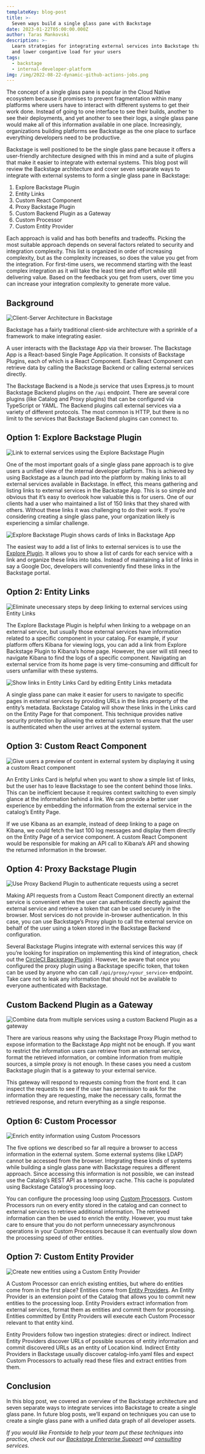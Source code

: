 ```yaml
---
templateKey: blog-post
title: >-
  Seven ways build a single glass pane with Backstage
date: 2023-01-22T05:00:00.000Z
author: Taras Mankovski
description: >-
  Learn strategies for integrating external services into Backstage that improve discoverability
  and lower congantive load for your users
tags:
  - backstage
  - internal-developer-platform
img: /img/2022-08-22-dynamic-github-actions-jobs.png
---
```


The concept of a single glass pane is popular in the Cloud Native ecosystem because it promises to prevent fragmentation within many platforms where users have to interact with different systems to get their work done. Instead of going to one interface to see their builds, another to see their deployments, and yet another to see their logs, a single glass pane would make all of this information available in one place. Increasingly, organizations building platforms see Backstage as the one place to surface everything developers need to be productive.

Backstage is well positioned to be the single glass pane because it offers a user-friendly architecture designed with this in mind and a suite of plugins that make it easier to integrate with external systems. This blog post will review the Backstage architecture and cover seven separate ways to integrate with external systems to form a single glass pane in Backstage:

1. Explore Backstage Plugin
2. Entity Links
3. Custom React Component
4. Proxy Backstage Plugin
5. Custom Backend Plugin as a Gateway
6. Custom Processor
7. Custom Entity Provider

Each approach is valid and has both benefits and tradeoffs. Picking the most suitable approach depends on several factors related to security and integration complexity. This list is organized in order of increasing complexity, but as the complexity increases, so does the value you get from the integration. For first-time users, we recommend starting with the least complex integration as it will take the least time and effort while still delivering value. Based on the feedback you get from users, over time you can increase your integration complexity to generate more value.

## Background

![Client-Server Architecture in Backstage](../img/seven-ways-to-single-glass-pane/background-architecture.svg)

Backstage has a fairly traditional client-side architecture with a sprinkle of a framework to make integrating easier.

A user interacts with the Backstage App via their browser. The Backstage App is a React-based Single Page Application. It consists of Backstage Plugins, each of which is a React Component. Each React Component can retrieve data by calling the Backstage Backend or calling external services directly.

The Backstage Backend is a Node.js service that uses Express.js to mount Backstage Backend plugins on the `/api` endpoint. There are several core plugins (like Catalog and Proxy plugins) that can be configured via TypeScript or YAML. The Backend plugins call external services via a variety of different protocols. The most common is HTTP, but there is no limit to the services that Backstage Backend plugins can connect to.

## Option 1: Explore Backstage Plugin

![Link to external services using the Explore Backstage Plugin](../img/seven-ways-to-single-glass-pane/option-1.svg)

One of the most important goals of a single glass pane approach is to give users a unified view of the internal developer platform. This is achieved by using Backstage as a launch pad into the platform by making links to all external services available in Backstage. In effect, this means gathering and listing links to external services in the Backstage App. This is so simple and obvious that it’s easy to overlook how valuable this is for users. One of our clients had a user who maintained a list of 150 links that they shared with others. Without these links it was challenging to do their work. If you’re considering creating a single glass pane, your organization likely is experiencing a similar challenge.

![Explore Backstage Plugin shows cards of links in Backstage App](../img/seven-ways-to-single-glass-pane/options-1-backstage-explore-plugin.png)

The easiest way to add a list of links to external services is to use the [Explore Plugin](https://github.com/backstage/backstage/tree/master/plugins/explore). It allows you to show a list of cards for each service with a link and organize these links into tabs. Instead of maintaining a list of links in say a Google Doc, developers will conveniently find these links in the Backstage portal.

## Option 2: Entity Links

![Eliminate unecessary steps by deep linking to external services using Entity Links](../img/seven-ways-to-single-glass-pane/option-2.svg)

The Explore Backstage Plugin is helpful when linking to a webpage on an external service, but usually those external services have information related to a specific component in your catalog. For example, if your platform offers Kibana for viewing logs, you can add a link from Explore Backstage Plugin to Kibana’s home page. However, the user will still need to navigate Kibana to find the logs of a specific component. Navigating an external service from its home page is very time-consuming and difficult for users unfamiliar with these systems.

![Show links in Entity Links Card by editing Entity Links metadata](../img/seven-ways-to-single-glass-pane/option-2-entity-links-card.svg)

A single glass pane can make it easier for users to navigate to specific pages in external services by providing URLs in the links property of the entity’s metadata. Backstage Catalog will show these links in the Links card on the Entity Page for that component. This technique provides native security protection by allowing the external system to ensure that the user is authenticated when the user arrives at the external system.

## Option 3: Custom React Component

![Give users a preview of content in external system by displaying it using a custom React component](../img/seven-ways-to-single-glass-pane/option-3.svg)

An Entity Links Card is helpful when you want to show a simple list of links, but the user has to leave Backstage to see the content behind those links. This can be inefficient because it requires context switching to even simply glance at the information behind a link. We can provide a better user experience by embedding the information from the external service in the catalog’s Entity Page.

If we use Kibana as an example, instead of deep linking to a page on Kibana, we could fetch the last 100 log messages and display them directly on the Entity Page of a service component. A custom React Component would be responsible for making an API call to Kibana’s API and showing the returned information in the browser.

## Option 4: Proxy Backstage Plugin

![Use Proxy Backend Plugin to authenticate requests using a secret](../img/seven-ways-to-single-glass-pane/option-4.svg)

Making API requests from a Custom React Component directly an external service is convenient when the user can authenticate directly against the external service and retrieve a token that can be used securely in the browser. Most services do not provide in-browser authentication. In this case, you can use Backstage’s Proxy plugin to call the external service on behalf of the user using a token stored in the Backstage Backend configuration.

Several Backstage Plugins integrate with external services this way (if you’re looking for inspiration on implementing this kind of integration, check out the [CircleCI Backstage Plugin](https://github.com/backstage/backstage/tree/master/plugins/circleci)). However, be aware that once you configured the proxy plugin using a Backstage specific token, that token can be used by anyone who can call `/api/proxy/<your_service>` endpoint. Take care not to leak any information that should not be available to everyone authenticated with Backstage.

## Custom Backend Plugin as a Gateway

![Combine data from multiple services using a custom Backend Plugin as a gateway](../img/seven-ways-to-single-glass-pane/option-5.svg)

There are various reasons why using the Backstage Proxy Plugin method to expose information to the Backstage App might not be enough. If you want to restrict the information users can retrieve from an external service, format the retrieved information, or combine information from multiple sources, a simple proxy is not enough. In these cases you need a custom Backstage plugin that is a gateway to your external service.

This gateway will respond to requests coming from the front end. It can inspect the requests to see if the user has permission to ask for the information they are requesting, make the necessary calls, format the retrieved response, and return everything as a single response.

## Option 6: Custom Processor

![Enrich entity information using Custom Processors](../img/seven-ways-to-single-glass-pane/option-6.svg)

The five options we described so far all require a browser to access information in the external system. Some external systems (like LDAP) cannot be accessed from the browser. Integrating these kinds of systems while building a single glass pane with Backstage requires a different approach. Since accessing this information is not possible, we can instead use the Catalog’s REST API as a temporary cache. This cache is populated using Backstage Catalog’s processing loop. 

You can configure the processing loop using [Custom Processors](https://backstage.io/docs/features/software-catalog/external-integrations#custom-processors). Custom Processors run on every entity stored in the catalog and can connect to external services to retrieve additional information. The retrieved information can then be used to enrich the entity. However, you must take care to ensure that you do not perform unnecessary asynchronous operations in your Custom Processors because it can eventually slow down the processing speed of other entities.

## Option 7: Custom Entity Provider

![Create new entities using a Custom Entity Provider](../img/seven-ways-to-single-glass-pane/option-7.svg)

A Custom Processor can enrich existing entities, but where do entities come from in the first place? Entities come from [Entity Providers](https://backstage.io/docs/features/software-catalog/external-integrations#custom-entity-providers). An Entity Provider is an extension point of the Catalog that allows you to commit new entities to the processing loop. Entity Providers extract information from external services, format them as entities and commit them for processing. Entities committed by Entity Providers will execute each Custom Processor relevant to that entity kind.

Entity Providers follow two ingestion strategies: direct or indirect. Indirect Entity Providers discover URLs of possible sources of entity information and commit discovered URLs as an entity of Location kind. Indirect Entity Providers in Backstage usually discover catalog-info.yaml files and expect Custom Processors to actually read these files and extract entities from them.

## Conclusion

In this blog post, we covered an overview of the Backstage architecture and seven separate ways to integrate services into Backstage to create a single glass pane. In future blog posts, we’ll expand on techniques you can use to create a single glass pane with a unified data graph of all developer assets.

_If you would like Frontside to help your team put these techniques into practice, check out our [Backstage Enterprise Support](/backstage/support/) and [consulting](/consulting) services._